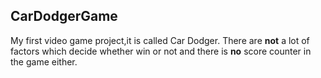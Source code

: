 ## CarDodgerGame
My first video game project,it is called Car Dodger.
There are **not** a lot of factors which decide whether
win or not and there is **no** score counter in the game either.

